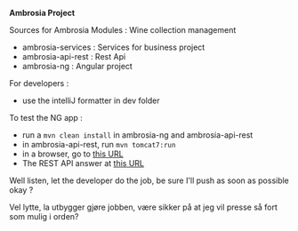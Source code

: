 **Ambrosia Project**

Sources for Ambrosia Modules : Wine collection management

- ambrosia-services : Services for business project
- ambrosia-api-rest : Rest Api
- ambrosia-ng : Angular project

For developers :
- use the intelliJ formatter in dev folder

To test the NG app :
- run a `mvn clean install` in ambrosia-ng and ambrosia-api-rest
- in ambrosia-api-rest, run `mvn tomcat7:run`
- in a browser, go to [this URL](http://localhost:8080/ambrosia-api-rest/)
- The REST API answer at [this URL](http://localhost:8080/ambrosia-api-rest/api-rest/)

Well listen, let the developer do the job, be sure I'll push as soon as possible okay ?

Vel lytte, la utbygger gjøre jobben, være sikker på at jeg vil presse så fort som mulig i orden?


